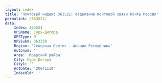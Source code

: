 ```yaml
---
layout: index
title: 'Почтовый индекс 363521: отделение почтовой связи Почты России'
permalink: /363521/
data:
    Index: 363521
    OPSName: Сурх-Дигора
    OPSType: О
    OPSSubm: 363330
    Region: 'Северная Осетия - Алания Республика'
    Autonom: ''
    Area: 'Ирафский район'
    City: Сурх-Дигора
    City1: ''
    ActDate: '20041110'
    IndexOld: ''
---
```

